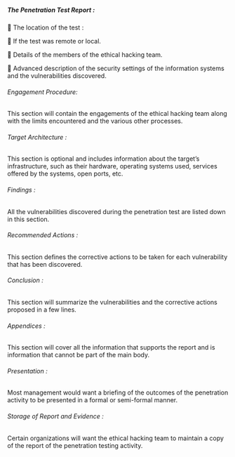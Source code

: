 ##### The Penetration Test Report :



 The location of the test : 

 If the test was remote or local. 

 Details of the members of the ethical hacking team. 

 Advanced description of the security settings of the information systems and the vulnerabilities discovered.



###### Engagement Procedure:

This section will contain the engagements of the ethical hacking team along with the limits encountered and the various other processes.



###### Target Architecture :

This section is optional and includes information about the target’s infrastructure, such as their hardware, operating systems used, services offered by the systems, open ports, etc.



###### Findings :

All the vulnerabilities discovered during the penetration test are listed down in this section.



###### Recommended Actions :

This section defines the corrective actions to be taken for each vulnerability that has been discovered.



###### Conclusion :

This section will summarize the vulnerabilities and the corrective actions proposed in a few lines. 



###### Appendices :

This section will cover all the information that supports the report and is information that cannot be part of the main body.



###### Presentation :

Most management would want a briefing of the outcomes of the penetration activity to be presented in a formal or semi-formal manner.



###### Storage of Report and Evidence :

Certain organizations will want the ethical hacking team to maintain a copy of the report of the penetration testing activity. 

